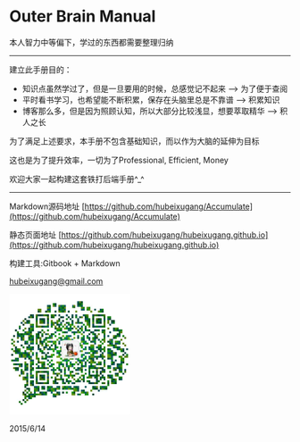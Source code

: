 # Outer Brain Manual

本人智力中等偏下，学过的东西都需要整理归纳

---

建立此手册目的：

- 知识点虽然学过了，但是一旦要用的时候，总感觉记不起来 --> 为了便于查阅
- 平时看书学习，也希望能不断积累，保存在头脑里总是不靠谱 --> 积累知识
- 博客那么多，但是因为照顾认知，所以大部分比较浅显，想要萃取精华 --> 积人之长

为了满足上述要求，本手册不包含基础知识，而以作为大脑的延伸为目标

这也是为了提升效率，一切为了Professional, Efficient, Money

欢迎大家一起构建这套铁打后端手册^_^

---

Markdown源码地址 [https://github.com/hubeixugang/Accumulate](https://github.com/hubeixugang/Accumulate)

静态页面地址 [https://github.com/hubeixugang/hubeixugang.github.io](https://github.com/hubeixugang/hubeixugang.github.io)

构建工具:Gitbook + Markdown

<hubeixugang@gmail.com>

<img src="./wechat.png" width="216" height="216" />

2015/6/14
